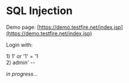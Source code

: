 # SQL Injection

Demo page: [https://demo.testfire.net/index.jsp](https://demo.testfire.net/index.jsp)

Login with:&#x20;

1\) 1' or '1' = '1\
2\) admin' --



_in progress..._
